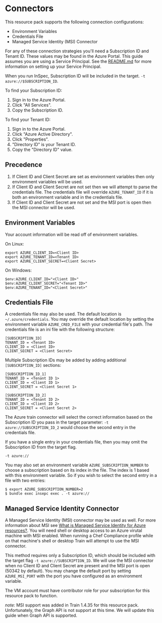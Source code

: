 # Connectors

This resource pack supports the following connection configurations:

* Environment Variables
* Credentials File
* Managed Service Identity (MSI) Connector

For any of these connection strategies you'll need a Subscription ID and Tenant
ID. These values may be found in the Azure Portal. This guide assumes you are
using a Service Principal. See the
[README.md](https://github.com/inspec/inspec-azure#service-principal) for more
information on setting up your Service Principal.

When you run InSpec, Subscription ID will be included in
the target. `-t azure://$SUBSCRIPTION_ID`.

To find your Subscription ID:

1. Sign in to the Azure Portal.
2. Click "All Services".
3. Copy the Subscription ID.

To find your Tenant ID:

1. Sign in to the Azure Portal.
2. Click "Azure Active Directory".
3. Click "Properties".
4. "Directory ID" is your Tenant ID.
5. Copy the "Directory ID" value.

## Precedence

1. If Client ID and Client Secret are set as environment variables then only
   environment variables will be used.
2. If Client ID and Client Secret are not set then we will attempt to parse the
   credentials file. The credentials file will override `AZURE_TENANT_ID` if it
   is both an environment variable and in the credentials file.
3. If Client ID and Client Secret are not set and the MSI port is open then the
   MSI connector will be used.

## Environment Variables

Your account information will be read off of environment variables.

On Linux:
```
export AZURE_CLIENT_ID=<Client ID>
export AZURE_TENANT_ID=<Tenant ID>
export AZURE_CLIENT_SECRET=<Client Secret>
```

On Windows:
```
$env:AZURE_CLIENT_ID="<Client ID>"
$env:AZURE_CLIENT_SECRET="<Tenant ID>"
$env:AZURE_TENANT_ID="<Client Secret>"
```

## Credentials File

A credentials file may also be used. The default location is
`~/.azure/credentials`. You may override the default location by setting the
environment variable `AZURE_CRED_FILE` with your credential file's path. The
credentials file is an ini file with the following structure:

```
[SUBSCRIPTION_ID]
TENANT_ID = <Tenant ID>
CLIENT_ID = <Client ID>
CLIENT_SECRET = <Client Secret>
```

Multiple Subscription IDs may be added by adding additional `[SUBSCRIPTION_ID]` sections:

```
[SUBSCRIPTION_ID_1]
TENANT_ID = <Tenant ID 1>
CLIENT_ID = <Client ID 1>
CLIENT_SECRET = <Client Secret 1>

[SUBSCRIPTION_ID_2]
TENANT_ID = <Tenant ID 2>
CLIENT_ID = <Client ID 2>
CLIENT_SECRET = <Client Secret 2>
```

The Azure train connector will select the correct information based on the
Subscription ID you pass in the target parameter: `-t
azure://SUBSCRIPTION_ID_2` would choose the second entry in the credentials
file.

If you have a single entry in your credentials file, then you may omit the
Subscription ID from the target flag.

`-t azure://`

You may also set an environment variable `AZURE_SUBSCRIPTION_NUMBER` to choose a
subscription based on its index in the file. The index is 1 based with this
environment variable. So if you wish to select the second entry in a file with
two entries:

```
$ export AZURE_SUBSCRIPTION_NUMBER=2
$ bundle exec insepc exec . -t azure://
```

## Managed Service Identity Connector

A Managed Service Identity (MSI) connector may be used as well. For more
information about MSI see
[What is Managed Service Identity for Azure resources?](https://docs.microsoft.com/en-us/azure/active-directory/managed-service-identity/overview).
You will need shell or desktop access to an Azure virutal machine with MSI
enabled. When running a Chef Compliance profile while on that machine's shell
or desktop Train will attempt to use the MSI connector.

This method requires only a Subscription ID, which should be included with the
target flag `-t azure://SUBSCRIPTION_ID`. We will use the MSI connector when no
Client ID and Client Secret are present and the MSI port is open (50342 by
default). You may change the default port by setting `AZURE_MSI_PORT` with the
port you have configured as an environment variable.

The VM account must have contributor role for your subscription for this
resource pack to function.

*note:* MSI support was added in Train 1.4.35 for this resource pack.
Unfortunately, the Graph API is not support at this time. We will update this
guide when Graph API is supported.
